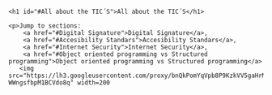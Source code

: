 <html>
    <head>
        <meta charset="utf-8">
        <title>Proyect: WebPage </title>
        </head>
    <body>

    <h1 id="#All about the TIC´S">All about the TIC´S</h1>
    
    <p>Jump to sections: 
        <a href="#Digital Signature">Digital Signature</a>,
        <a href="#Accesibility Standars">Accesibility Standars</a>,
        <a href="#Internet Security">Internet Security</a>,
        <a href="#Object oriented programming vs Structured programming">Object oriented programming vs Structured programming</a>
       <img src="https://lh3.googleusercontent.com/proxy/bnQkPomYqVpb8P9KzkVV5gaHrMRnxHk36iqVJwMVCRVKTSBXQwWcQMGssQN5LZHLRvL1TsnkmVwxbQkliANT9c5W1vzv9OsnRJmxzM5qI5DaVGl7j2ZyVXRS2cBd5B-WWngsfbpM1BCVdo8q" width=200
   </p>
    </body>
    </html>
